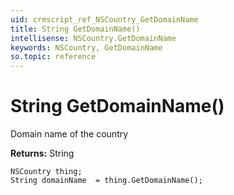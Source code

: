 ```yaml
---
uid: crmscript_ref_NSCountry_GetDomainName
title: String GetDomainName()
intellisense: NSCountry.GetDomainName
keywords: NSCountry, GetDomainName
so.topic: reference
---
```


# String GetDomainName()

Domain name of the country

**Returns:** String

```crmscript
NSCountry thing;
String domainName  = thing.GetDomainName();
```

